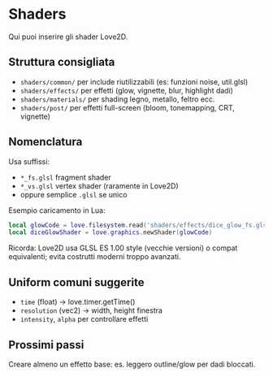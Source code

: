 # Shaders

Qui puoi inserire gli shader Love2D.

## Struttura consigliata
- `shaders/common/` per include riutilizzabili (es: funzioni noise, util.glsl)
- `shaders/effects/` per effetti (glow, vignette, blur, highlight dadi)
- `shaders/materials/` per shading legno, metallo, feltro ecc.
- `shaders/post/` per effetti full-screen (bloom, tonemapping, CRT, vignette)

## Nomenclatura
Usa suffissi:
- `*_fs.glsl` fragment shader
- `*_vs.glsl` vertex shader (raramente in Love2D)
- oppure semplice `.glsl` se unico

Esempio caricamento in Lua:
```lua
local glowCode = love.filesystem.read('shaders/effects/dice_glow_fs.glsl')
local diceGlowShader = love.graphics.newShader(glowCode)
```

Ricorda: Love2D usa GLSL ES 1.00 style (vecchie versioni) o compat equivalenti; evita costrutti moderni troppo avanzati.

## Uniform comuni suggerite
- `time` (float) -> love.timer.getTime()
- `resolution` (vec2) -> width, height finestra
- `intensity`, `alpha` per controllare effetti

## Prossimi passi
Creare almeno un effetto base: es. leggero outline/glow per dadi bloccati.
